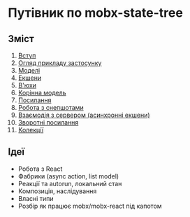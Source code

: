 # Путівник по mobx-state-tree

## Зміст

1. [Вступ](manuscripts/01_introduction.md)
2. [Огляд прикладу застосунку](manuscripts/02_example_application_overview.md)
3. [Моделі](manuscripts/03_models.md)
4. [Екшени](manuscripts/04_actions.md)
5. [В'юхи](manuscripts/05_views.md)
6. [Корінна модель](manuscripts/06_root_model.md)
7. [Посилання](manuscripts/07_references.md)
8. [Робота з снепшотами](manuscripts/08_on_snapshot_apply_snapshot)
9. [Взаємодія з сервером (асинхронні екшени)](manuscripts/server_interactions_async_actions.md)
10. [Зворотні посилання](manuscripts/10_backreferences.md)
11. [Колекції](manuscripts/11_collections.md)

## Ідеї

- Робота з React
- Фабрики (async action, list model)
- Реакції та autorun, локальний стан
- Композиція, наслідування
- Власні типи
- Розбір як працює mobx/mobx-react під капотом
